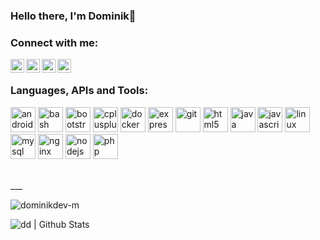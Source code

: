 ### Hello there, I'm Dominik👋

### Connect with me:

[<img align="left" alt="dominikdev | GitHub" width="22px" src="https://cdn.jsdelivr.net/npm/simple-icons@v3/icons/github.svg" />][github]
[<img align="left" alt="dominikdev | Discord" width="22px" src="https://cdn.jsdelivr.net/npm/simple-icons@v3/icons/discord.svg" />][discord]
[<img align="left" alt="dominikdev | Twitter" width="22px" src="https://cdn.jsdelivr.net/npm/simple-icons@v3/icons/twitter.svg" />][twitter]
[<img align="left" alt="dominikdev | Homepage" width="22px" src="https://cdn.jsdelivr.net/npm/simple-icons@3.6.0/icons/homeassistant.svg" />][homepage]
<br />

### Languages, APIs and Tools:

<p align="left"><img src="https://devicons.github.io/devicon/devicon.git/icons/android/android-original-wordmark.svg" alt="android" width="40" height="40"/> <img src="https://www.vectorlogo.zone/logos/gnu_bash/gnu_bash-icon.svg" alt="bash" width="40" height="40"/> <img src="https://devicons.github.io/devicon/devicon.git/icons/bootstrap/bootstrap-plain.svg" alt="bootstrap" width="40" height="40"/> <img src="https://devicons.github.io/devicon/devicon.git/icons/cplusplus/cplusplus-original.svg" alt="cplusplus" width="40" height="40"/> <img src="https://devicons.github.io/devicon/devicon.git/icons/docker/docker-original-wordmark.svg" alt="docker" width="40" height="40"/> <img src="https://devicons.github.io/devicon/devicon.git/icons/express/express-original-wordmark.svg" alt="express" width="40" height="40"/> <img src="https://www.vectorlogo.zone/logos/git-scm/git-scm-icon.svg" alt="git" width="40" height="40"/> <img src="https://devicons.github.io/devicon/devicon.git/icons/html5/html5-original-wordmark.svg" alt="html5" width="40" height="40"/> <img src="https://devicons.github.io/devicon/devicon.git/icons/java/java-original-wordmark.svg" alt="java" width="40" height="40"/> <img src="https://devicons.github.io/devicon/devicon.git/icons/javascript/javascript-original.svg" alt="javascript" width="40" height="40"/> <img src="https://devicons.github.io/devicon/devicon.git/icons/linux/linux-original.svg" alt="linux" width="40" height="40"/> <img src="https://devicons.github.io/devicon/devicon.git/icons/mysql/mysql-original-wordmark.svg" alt="mysql" width="40" height="40"/> <img src="https://devicons.github.io/devicon/devicon.git/icons/nginx/nginx-original.svg" alt="nginx" width="40" height="40"/> <img src="https://devicons.github.io/devicon/devicon.git/icons/nodejs/nodejs-original-wordmark.svg" alt="nodejs" width="40" height="40"/> <img src="https://devicons.github.io/devicon/devicon.git/icons/php/php-original.svg" alt="php" width="40" height="40"/></p>
<br />
___
<p align="left"> <img src="https://komarev.com/ghpvc/?username=dominikdev-m" alt="dominikdev-m" /> </p>


<img align="left" alt="dd | Github Stats" src="https://github-readme-stats.vercel.app/api?username=dominikdev-m&count_private=true&show_icons=true&hide_border=true&theme=cobalt" />


[github]: https://github.com/dominikdev-m
[twitter]: https://twitter.com/dominikdevde
[youtube]: https://youtube.com/ColinHDev
[discord]: https://pastebin.com/rnwxLfmr
[homepage]: https://dominikdev.de
